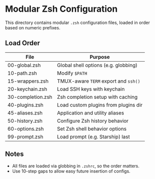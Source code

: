 # Modular Zsh Configuration

This directory contains modular `.zsh` configuration files, loaded in order based on numeric prefixes.

## Load Order

| File                | Purpose                                |
|---------------------|----------------------------------------|
| 00-global.zsh       | Global shell options (e.g. globbing)   |
| 10-path.zsh         | Modify `$PATH`                         |
| 15-wrappers.zsh     | TMUX-aware `TERM` export and `ssh()`   |
| 20-keychain.zsh     | Load SSH keys with keychain            |
| 30-completion.zsh   | Zsh completion setup with caching      |
| 40-plugins.zsh      | Load custom plugins from plugins dir   |
| 45-aliases.zsh      | Application and utility aliases        |
| 50-history.zsh      | Configure Zsh history behavior         |
| 60-options.zsh      | Set Zsh shell behavior options         |
| 99-prompt.zsh       | Load prompt (e.g. Starship) last       |

## Notes

- All files are loaded via globbing in `.zshrc`, so the order matters.
- Use 10-step gaps to allow easy future insertion of configs.
